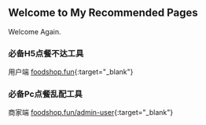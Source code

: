 ## Welcome to My Recommended Pages

Welcome Again.

### 必备H5点餐不达工具

用户端 [foodshop.fun](https://foodshop.fun/home){:target="_blank"}

### 必备Pc点餐乱配工具

商家端 [foodshop.fun/admin-user](https://foodshop.fun/admin-user){:target="_blank"}
